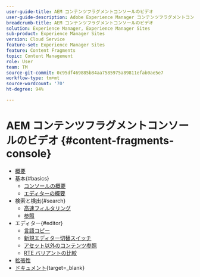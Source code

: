 ```yaml
---
user-guide-title: AEM コンテンツフラグメントコンソールのビデオ
user-guide-description: Adobe Experience Manager コンテンツフラグメントコンソールのビデオのコレクションです。
breadcrumb-title: AEM コンテンツフラグメントコンソールのビデオ
solution: Experience Manager, Experience Manager Sites
sub-product: Experience Manager Sites
version: Cloud Service
feature-set: Experience Manager Sites
feature: Content Fragments
topic: Content Management
role: User
team: TM
source-git-commit: 0c95df469885b84aa7585975a89811efab0ae5e7
workflow-type: tm+mt
source-wordcount: '70'
ht-degree: 94%

---
```



# AEM コンテンツフラグメントコンソールのビデオ {#content-fragments-console}

+ [概要](overview.md)
+ 基本{#basics}
   + [コンソールの概要](./basics/content-fragments-console.md)
   + [エディターの概要](./basics/content-fragment-editor.md)
+ 検索と検出{#search}
   + [高速フィルタリング](search/fast-filtering.md)
   + [参照](search/references.md)
+ エディター{#editor}
   + [言語コピー](editor/language-copies.md)
   + [新規エディター切替スイッチ](editor/new-editor-toggle.md)
   + [アセット以外のコンテンツ参照](editor/non-asset-content-references.md)
   + [RTE バリアントの比較](editor/rte-variant-compare.md)
+ [拡張性](https://experienceleague.adobe.com/docs/experience-manager-learn/cloud-service/developing/extensibility/content-fragments/overview.html?lang=ja)
+ [ドキュメント](https://experienceleague.adobe.com/docs/experience-manager-cloud-service/content/sites/administering/content-fragments/content-fragments-console.html?lang=ja){target=_blank}
